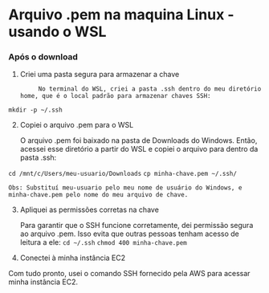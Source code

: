 # Arquivo .pem na maquina Linux - usando o WSL

### Após o download 

1. Criei uma pasta segura para armazenar a chave

            No terminal do WSL, criei a pasta .ssh dentro do meu diretório home, que é o local padrão para armazenar chaves SSH:


`mkdir -p ~/.ssh`

2. Copiei o arquivo .pem para o WSL

    O arquivo .pem foi baixado na pasta de Downloads do Windows. Então, acessei esse diretório a partir do WSL e copiei o arquivo para dentro da pasta .ssh:


`cd /mnt/c/Users/meu-usuario/Downloads`
`cp minha-chave.pem ~/.ssh/`

    Obs: Substituí meu-usuario pelo meu nome de usuário do Windows, e minha-chave.pem pelo nome do meu arquivo de chave.

3. Apliquei as permissões corretas na chave

    Para garantir que o SSH funcione corretamente, dei permissão segura ao arquivo .pem. Isso evita que outras pessoas tenham acesso de leitura a ele:
`cd ~/.ssh`
`chmod 400 minha-chave.pem`

4. Conectei à minha instância EC2

Com tudo pronto, usei o comando SSH fornecido pela AWS para acessar minha instância EC2. 